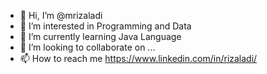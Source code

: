 - 👋 Hi, I’m @mrizaladi
- 👀 I’m interested in Programming and Data
- 🌱 I’m currently learning Java Language
- 💞️ I’m looking to collaborate on ...
- 📫 How to reach me https://www.linkedin.com/in/rizaladi/

<!---
mrizaladi/mrizaladi is a ✨ special ✨ repository because its `README.md` (this file) appears on your GitHub profile.
You can click the Preview link to take a look at your changes.
--->
